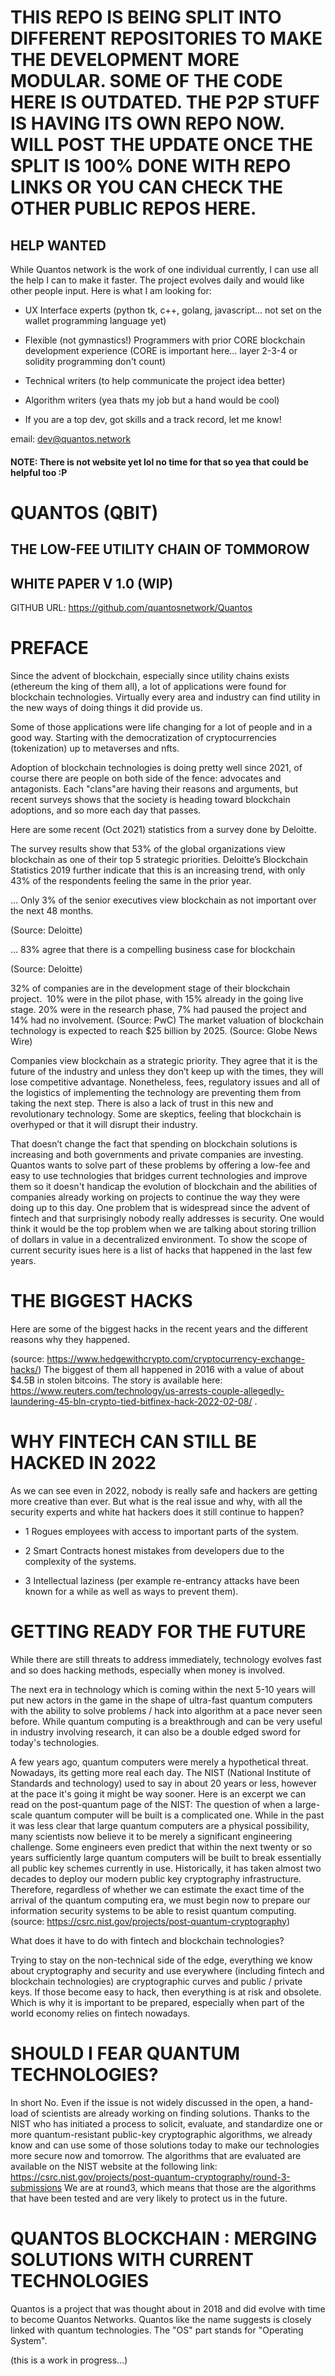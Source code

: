 
# THIS REPO IS BEING SPLIT INTO DIFFERENT REPOSITORIES TO MAKE THE DEVELOPMENT MORE MODULAR. SOME OF THE CODE HERE IS OUTDATED. THE P2P STUFF IS HAVING ITS OWN REPO NOW. WILL POST THE UPDATE ONCE THE SPLIT IS 100% DONE WITH REPO LINKS OR YOU CAN CHECK THE OTHER PUBLIC REPOS HERE.

## HELP WANTED

While Quantos network is the work of one individual currently, I can use all the help I can to make it faster. The project evolves daily and would like other people input. Here is what I am looking for:


- UX Interface experts (python tk, c++, golang, javascript... not set on the wallet programming language yet)

- Flexible (not gymnastics!) Programmers with prior CORE blockchain development experience (CORE is important here... layer 2-3-4 or solidity programming don't count)

- Technical writers (to help communicate the project idea better)

- Algorithm writers (yea thats my job but a hand would be cool)

- If you are a top dev, got skills and a track record, let me know!


email: dev@quantos.network


 #### NOTE: There is not website yet lol no time for that so yea that could be helpful too :P 



# QUANTOS (QBIT)

## THE LOW-FEE UTILITY CHAIN OF TOMMOROW


## WHITE PAPER V 1.0 (WIP)

GITHUB URL:  https://github.com/quantosnetwork/Quantos




# PREFACE

Since the advent of blockchain, especially since utility chains exists (ethereum the king of them all), a lot of applications were found for blockchain technologies. Virtually every area and industry can find utility in the new ways of doing things it did provide us.

Some of those applications were life changing for a lot of people and in a good way. Starting with the democratization of cryptocurrencies (tokenization) up to metaverses and nfts. 

Adoption of blockchain technologies is doing pretty well since 2021, of course there are people on both side of the fence: advocates and antagonists. Each "clans"are having their reasons and arguments, but recent surveys shows that the society is heading toward blockchain adoptions, and so more each day that passes. 


Here are some recent (Oct 2021) statistics from a survey done by Deloitte.

The survey results show that 53% of the global organizations view blockchain as one of their top 5 strategic priorities. Deloitte’s Blockchain Statistics 2019 further indicate that this is an increasing trend, with only 43% of the respondents feeling the same in the prior year. 

... Only 3% of the senior executives view blockchain as not important over the next 48 months. 

(Source: Deloitte)

... 83% agree that there is a compelling business case for blockchain

(Source: Deloitte)

32% of companies are in the development stage of their blockchain project.  10% were in the pilot phase, with 15% already in the going live stage. 20% were in the research phase, 7% had paused the project and 14% had no involvement.
(Source: PwC)
The market valuation of blockchain technology is expected to reach $25 billion by 2025.
(Source: Globe News Wire)


Companies view blockchain as a strategic priority. They agree that it is the future of the industry and unless they don’t keep up with the times, they will lose competitive advantage.
Nonetheless, fees, regulatory issues and all of the logistics of implementing the technology are preventing them from taking the next step. There is also a lack of trust in this new and revolutionary technology.
Some are skeptics, feeling that blockchain is overhyped or that it will disrupt their industry.


That doesn’t change the fact that spending on blockchain solutions is increasing and both governments and private companies are investing. 
Quantos wants to solve part of these problems by offering a low-fee and easy to use technologies that bridges current technologies and improve them so it doesn't handicap the evolution of blockchain and the abilities of companies already working on projects to continue the way they were doing up to this day.
One problem that is widespread since the advent of fintech and that surprisingly nobody really addresses is security. One would think it would be the top problem when we are talking about storing trillion of dollars in value in a decentralized environment. To show the scope of current security isues here is a list of hacks that happened in the last few years. 


# THE BIGGEST HACKS

Here are some of the biggest hacks in the recent years and the different reasons why they happened.


(source: https://www.hedgewithcrypto.com/cryptocurrency-exchange-hacks/)
The biggest of them all happened in 2016 with a value of about $4.5B in stolen bitcoins. The story is available here: https://www.reuters.com/technology/us-arrests-couple-allegedly-laundering-45-bln-crypto-tied-bitfinex-hack-2022-02-08/ .

# WHY FINTECH CAN STILL BE HACKED IN 2022

As we can see even in 2022, nobody is really safe and hackers are getting more creative than ever. But what is the real issue and why, with all the security experts and white hat hackers does it still continue to happen?

- 1 Rogues employees with access to important parts of the system.

- 2 Smart Contracts honest mistakes from developers due to the complexity of the systems.

- 3 Intellectual laziness (per example re-entrancy attacks have been known for a while as well as ways to prevent them).

# GETTING READY FOR THE FUTURE

While there are still threats to address immediately, technology evolves fast and so does hacking methods, especially when money is involved. 

The next era in technology which is coming within the next 5-10 years will put new actors in the game in the shape of ultra-fast quantum computers with the ability to solve problems / hack into algorithm at a pace never seen before. While quantum computing is a breakthrough and can be very useful in industry involving research, it can also be a double edged sword for today's technologies. 


A few years ago, quantum computers were merely a hypothetical threat. Nowadays, its getting more real each day. The NIST (National Institute of Standards and technology) used to say in about 20 years or less, however at the pace it's going it might be way sooner. Here is an excerpt we can read on the post-quantum page of the NIST: 
The question of when a large-scale quantum computer will be built is a complicated one. While in the past it was less clear that large quantum computers are a physical possibility, many scientists now believe it to be merely a significant engineering challenge. Some engineers even predict that within the next twenty or so years sufficiently large quantum computers will be built to break essentially all public key schemes currently in use. Historically, it has taken almost two decades to deploy our modern public key cryptography infrastructure.  Therefore, regardless of whether we can estimate the exact time of the arrival of the quantum computing era, we must begin now to prepare our information security systems to be able to resist quantum computing.
(source: https://csrc.nist.gov/projects/post-quantum-cryptography)


What does it have to do with fintech and blockchain technologies?


Trying to stay on the non-technical side of the edge, everything we know about cryptography and security and use everywhere (including fintech and blockchain technologies) are cryptographic curves and public / private keys. If those become easy to hack, then everything is at risk and obsolete. Which is why it is important to be prepared, especially when part of the world economy relies on fintech nowadays. 


# SHOULD I FEAR QUANTUM TECHNOLOGIES?
In short No. Even if the issue is not widely discussed in the open, a hand-load of scientists are already working on finding solutions. Thanks to the NIST who has initiated a process to solicit, evaluate, and standardize one or more quantum-resistant public-key cryptographic algorithms, we already know and can use some of those solutions today to make our technologies more secure now and tomorrow. 
The algorithms that are evaluated are available on the NIST website at the following link: https://csrc.nist.gov/projects/post-quantum-cryptography/round-3-submissions 
We are at round3, which means that those are the algorithms that have been tested and are very likely to protect us in the future. 



# QUANTOS BLOCKCHAIN : MERGING SOLUTIONS WITH CURRENT TECHNOLOGIES

Quantos is a project that was thought about in 2018 and did evolve with time to become Quantos Networks. 
Quantos like the name suggests is closely linked with quantum technologies. The "OS" part stands for "Operating System".

(this is a work in progress...)
